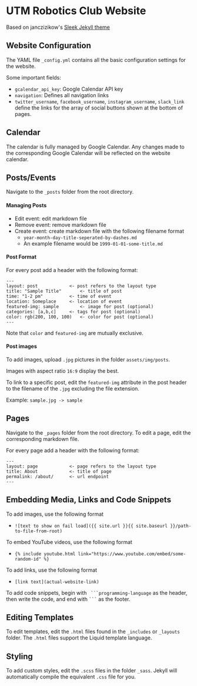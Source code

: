 
# UTM Robotics Club Website

Based on janczizikow's [Sleek Jekyll theme](https://github.com/janczizikow/sleek)

## Website Configuration

The YAML file `_config.yml` contains all the basic configuration settings for the website.

Some important fields:

* `gcalendar_api_key`: Google Calendar API key
* `navigation`: Defines all navigation links
* `twitter_username`, `facebook_username`, `instagram_username`, `slack_link` define the links for the array of social buttons shown at the bottom of pages.

## Calendar

The calendar is fully managed by Google Calendar. Any changes made to the corresponding Google Calendar will be reflected on the website calendar.

## Posts/Events

Navigate to the `_posts` folder from the root directory.

#### Managing Posts

* Edit event: edit markdown file
* Remove event: remove markdown file
* Create event: create markdown file with the following filename format
	* `year-month-day-title-seperated-by-dashes.md`
	* An example filename would be `1999-01-01-some-title.md`

#### Post Format

For every post add a header with the following format:
```
---
layout: post			<- post refers to the layout type
title: "Sample Title"		<- title of post
time: "1-2 pm"			<- time of event
location: Someplace		<- location of event
featured-img: sample		<- image for post (optional)
categories: [a,b,c]		<- tags for post (optional)
color: rgb(200, 100, 100)	<- color for post (optional)
---
```
Note that `color` and `featured-img` are mutually exclusive.

#### Post images

To add images, upload `.jpg` pictures in the folder `assets/img/posts`.

Images with aspect ratio `16:9` display the best.

To link to a specific post, edit the `featured-img` attribute in the post header to the filename of the `.jpg` excluding the file extension.

Example: `sample.jpg -> sample`

## Pages

Navigate to the `_pages` folder from the root directory. To edit a page, edit the corresponding markdown file.

For every page add a header with the following format:
```
---
layout: page			<- page refers to the layout type
title: About			<- title of page
permalink: /about/		<- url endpoint
---
```
## Embedding Media, Links and Code Snippets

To add images, use the following format
* `![text to show on fail load]({{ site.url }}{{ site.baseurl }}/path-to-file-from-root)`

To embed YouTube videos, use the following format
* `{% include youtube.html link="https://www.youtube.com/embed/some-random-id" %}`

To add links, use the following format
* `[link text](actual-website-link)`

To add code snippets, begin with `` ```programming-language`` as the header, then write the code, and end with `` ``` `` as the footer.

## Editing Templates

To edit templates, edit the `.html` files found in the `_includes` or `_layouts` folder. The `.html` files support the Liquid template language.

## Styling

To add custom styles, edit the `.scss` files in the folder `_sass`. Jekyll will automatically compile the equivalent `.css` file for you.
